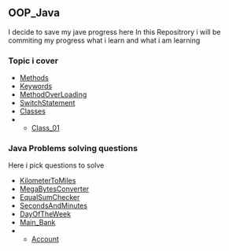 ## OOP_Java

I decide to save my jave progress here
In this Repositrory i will be commiting my progress what i learn and what i am learning


### Topic i cover


- [Methods](src/methods.java)
- [Keywords](src/keywords.java)
- [MethodOverLoading](src/MethodOverLoading.java) 
- [SwitchStatement](src/SwitchStatement.java)
- [Classes]()
- - [Class_01](src/Classes/Class_01.java)




### Java Problems solving questions
Here i pick questions to solve

- [KilometerToMiles](src/JavaProblems/KilometerToMiles.java)
- [MegaBytesConverter](src/JavaProblems/MegaBytesConverter.java)
- [EqualSumChecker](src/JavaProblems/EqualSumChecker.java)
- [SecondsAndMinutes](src/JavaProblems/SecondsAndMinutes.java)
- [DayOfTheWeek](src/JavaProblems/DayOfTheWeek.java)
- [Main_Bank](src/JavaProblems/Main_Bank.java)
- - [Account](src/JavaProblems/Account.java)






